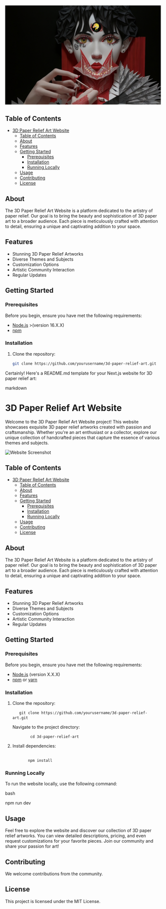 ![Website Screenshot]("../../public/home.png)

## Table of Contents

- [3D Paper Relief Art Website](#3d-paper-relief-art-website)
  - [Table of Contents](#table-of-contents-1)
  - [About](#about-1)
  - [Features](#features-1)
  - [Getting Started](#getting-started-1)
    - [Prerequisites](#prerequisites-1)
    - [Installation](#installation-1)
    - [Running Locally](#running-locally)
  - [Usage](#usage)
  - [Contributing](#contributing)
  - [License](#license)

## About

The 3D Paper Relief Art Website is a platform dedicated to the artistry of paper relief. Our goal is to bring the beauty and sophistication of 3D paper art to a broader audience. Each piece is meticulously crafted with attention to detail, ensuring a unique and captivating addition to your space.

## Features

- Stunning 3D Paper Relief Artworks
- Diverse Themes and Subjects
- Customization Options
- Artistic Community Interaction
- Regular Updates

## Getting Started

### Prerequisites

Before you begin, ensure you have met the following requirements:

- [Node.js](https://nodejs.org/) >(version 16.X.X)
- [npm](https://www.npmjs.com/)

### Installation

1. Clone the repository:

   ```bash
   git clone https://github.com/yourusername/3d-paper-relief-art.git
   ```

Certainly! Here's a README.md template for your Next.js website for 3D paper relief art:

markdown

# 3D Paper Relief Art Website

Welcome to the 3D Paper Relief Art Website project! This website showcases exquisite 3D paper relief artworks created with passion and craftsmanship. Whether you're an art enthusiast or a collector, explore our unique collection of handcrafted pieces that capture the essence of various themes and subjects.

![Website Screenshot](/path/to/screenshot.png)

## Table of Contents

- [3D Paper Relief Art Website](#3d-paper-relief-art-website)
  - [Table of Contents](#table-of-contents-1)
  - [About](#about-1)
  - [Features](#features-1)
  - [Getting Started](#getting-started-1)
    - [Prerequisites](#prerequisites-1)
    - [Installation](#installation-1)
    - [Running Locally](#running-locally)
  - [Usage](#usage)
  - [Contributing](#contributing)
  - [License](#license)

## About

The 3D Paper Relief Art Website is a platform dedicated to the artistry of paper relief. Our goal is to bring the beauty and sophistication of 3D paper art to a broader audience. Each piece is meticulously crafted with attention to detail, ensuring a unique and captivating addition to your space.

## Features

- Stunning 3D Paper Relief Artworks
- Diverse Themes and Subjects
- Customization Options
- Artistic Community Interaction
- Regular Updates

## Getting Started

### Prerequisites

Before you begin, ensure you have met the following requirements:

- [Node.js](https://nodejs.org/) (version X.X.X)
- [npm](https://www.npmjs.com/) or [yarn](https://yarnpkg.com/)

### Installation

1. Clone the repository:

   ```console
      git clone https://github.com/yourusername/3d-paper-relief-art.git
   ```

   Navigate to the project directory:

   ```console
           cd 3d-paper-relief-art
   ```

2. Install dependencies:

   ```console

          npm install
   ```

### Running Locally

To run the website locally, use the following command:

bash

npm run dev

## Usage

Feel free to explore the website and discover our collection of 3D paper relief artworks. You can view detailed descriptions, pricing, and even request customizations for your favorite pieces. Join our community and share your passion for art!

## Contributing

We welcome contributions from the community.

## License

This project is licensed under the MIT License.
